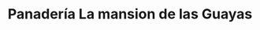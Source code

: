---
title: "Panadería La mansion de las Guayas"
url: /las-tejerias/panaderia-la-mansion-de-las-guayas/
shop: panadería
---
